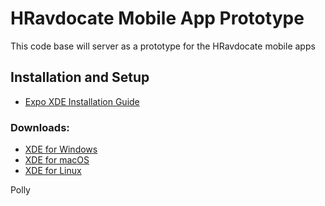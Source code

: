 # HRavdocate Mobile App Prototype
This code base will server as a prototype for the HRavdocate mobile apps

## Installation and Setup
  * [Expo XDE Installation Guide](https://docs.expo.io/versions/latest/introduction/installation.html)
### Downloads:
  * [XDE for Windows](https://xde-updates.exponentjs.com/download/win32)
  * [XDE for macOS](https://xde-updates.exponentjs.com/download/mac)
  * [XDE for Linux](https://xde-updates.exponentjs.com/download/mac)

Polly